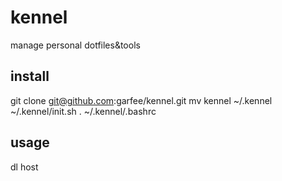 kennel
======

manage personal dotfiles&amp;tools


install
-------

git clone git@github.com:garfee/kennel.git
mv kennel ~/.kennel
~/.kennel/init.sh
. ~/.kennel/.bashrc

usage
-----

dl host
